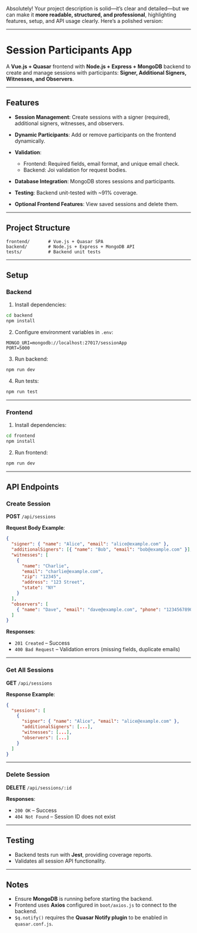 ﻿Absolutely! Your project description is solid—it’s clear and detailed—but we can make it **more readable, structured, and professional**, highlighting features, setup, and API usage clearly. Here’s a polished version:

---

# Session Participants App

A **Vue.js + Quasar** frontend with **Node.js + Express + MongoDB** backend to create and manage sessions with participants: **Signer, Additional Signers, Witnesses, and Observers**.

---

## Features

* **Session Management**: Create sessions with a signer (required), additional signers, witnesses, and observers.
* **Dynamic Participants**: Add or remove participants on the frontend dynamically.
* **Validation**:

  * Frontend: Required fields, email format, and unique email check.
  * Backend: Joi validation for request bodies.
* **Database Integration**: MongoDB stores sessions and participants.
* **Testing**: Backend unit-tested with \~91% coverage.
* **Optional Frontend Features**: View saved sessions and delete them.

---

## Project Structure

```
frontend/       # Vue.js + Quasar SPA
backend/        # Node.js + Express + MongoDB API
tests/          # Backend unit tests
```

---

## Setup

### Backend

1. Install dependencies:

```bash
cd backend
npm install
```

2. Configure environment variables in `.env`:

```env
MONGO_URI=mongodb://localhost:27017/sessionApp
PORT=5000
```

3. Run backend:

```bash
npm run dev
```

4. Run tests:

```bash
npm run test
```

---

### Frontend

1. Install dependencies:

```bash
cd frontend
npm install
```

2. Run frontend:

```bash
npm run dev
```

---

## API Endpoints

### Create Session

**POST** `/api/sessions`

**Request Body Example**:

```json
{
  "signer": { "name": "Alice", "email": "alice@example.com" },
  "additionalSigners": [{ "name": "Bob", "email": "bob@example.com" }],
  "witnesses": [
    {
      "name": "Charlie",
      "email": "charlie@example.com",
      "zip": "12345",
      "address": "123 Street",
      "state": "NY"
    }
  ],
  "observers": [
    { "name": "Dave", "email": "dave@example.com", "phone": "1234567890", "role": "Admin" }
  ]
}
```

**Responses**:

* `201 Created` – Success
* `400 Bad Request` – Validation errors (missing fields, duplicate emails)

---

### Get All Sessions

**GET** `/api/sessions`

**Response Example**:

```json
{
  "sessions": [
    {
      "signer": { "name": "Alice", "email": "alice@example.com" },
      "additionalSigners": [...],
      "witnesses": [...],
      "observers": [...]
    }
  ]
}
```

---

### Delete Session

**DELETE** `/api/sessions/:id`

**Responses**:

* `200 OK` – Success
* `404 Not Found` – Session ID does not exist

---

## Testing

* Backend tests run with **Jest**, providing coverage reports.
* Validates all session API functionality.

---

## Notes

* Ensure **MongoDB** is running before starting the backend.
* Frontend uses **Axios** configured in `boot/axios.js` to connect to the backend.
* `$q.notify()` requires the **Quasar Notify plugin** to be enabled in `quasar.conf.js`.

